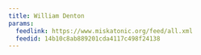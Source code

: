 ```yaml
---
title: William Denton
params:
  feedlink: https://www.miskatonic.org/feed/all.xml
  feedid: 14b10c8ab889201cda4117c498f24138
---
```


